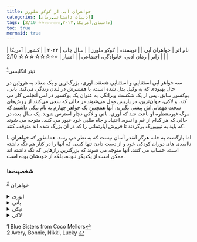 ```yaml
---
title: خواهران آبی از کوکو ملورز
categories: [ادبیات داستانی,رمان]
tags: [داستان,آمریکا,۲۰۲۴,☆☆☆☆☆☆⭐⭐ 2/10]
toc: true
mermaid: true
---
```


| نام اثر | خواهران آبی |
| نویسنده | کوکو ملورز |
| سال چاپ | ۲۰۲۴ |
| کشور | آمریکا  |
| ژانر | رمان ادبی، خانوادگی، اجتماعی  |
| امتیاز | ⭐⭐☆☆☆☆☆☆ 2/10  |

تیتر انگلیسی<sup id="a1">[1](#f1)</sup>

سه خواهر آبی استثنایی و استثنایی هستند. اوری، بزرگ‌ترین و یک معتاد به هروئین در حال بهبودی که به وکیل بدل شده است، با همسرش در لندن زندگی می‌کند. بانی، بوکسور سابق، پس از یک شکست ویرانگر، به عنوان یک بوکسور در لس آنجلس کار می کند. و لاکی، جوان‌ترین، در پاریس مدل می‌شوند در حالی که سعی می‌کنند از روش‌های سخت مهمانی‌اش پیشی بگیرند. آنها همچنین یک خواهر چهارم به نام نیکی داشتند که مرگ غیرمنتظره او باعث شد که اوری، بانی و لاکی دچار استرس شوند. یک سال بعد، در حالی که هر کدام از غم و اندوه، اعتیاد و جاه طلبی خود عبور می کنند، متوجه می شوند که باید به نیویورک برگردند تا فروش آپارتمانی را که در آن بزرگ شده اند متوقف کنند.

اما بازگشت به خانه هرگز آنقدر آسان نیست که به نظر می رسد. همانطور که خواهران با ناامیدی های دوران کودکی خود و از دست دادن تنها کسی که آنها را در کنار هم نگه داشته است، حساب می کنند، آنها متوجه می شوند که بزرگترین رازهایی که نگه داشته اند ممکن است از یکدیگر نبوده، بلکه از خودشان بوده است.

### شخصیت‌ها

خواهران
<sup id="a2">[2](#f2)</sup>
<details>
  <summary>ایوری</summary>
</details>
<details>
  <summary>بانی</summary>
  بوکسر، نیکی را مرده پیدا می‌کند، 
</details>
<details>
  <summary>تیکی</summary>
</details>
<details>
  <summary>لاکی</summary>
</details>


<b id="f1">1</b> <span class="footnote">Blue Sisters from Coco Mellors</span>[↩](#a1)
<br><b id="f2">2</b> <span class="footnote">Avery, Bonnie, Nikki, Lucky</span> [↩](#a2)

